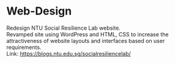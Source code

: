 # Web-Design
Redesign NTU Social Resilience Lab website. <br/>
Revamped site using WordPress and HTML, CSS to increase the attractiveness of website layouts and interfaces based on user requirements. <br/>
Link: https://blogs.ntu.edu.sg/socialresiliencelab/
